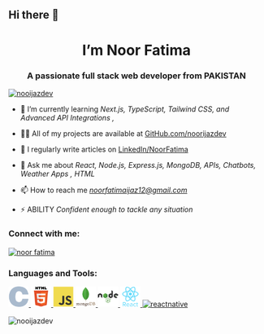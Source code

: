## Hi there 👋
<h1 align="center">I’m Noor Fatima</h1>
<h3 align="center">A passionate full stack web developer from PAKISTAN</h3>

<p align="left"> <a href="https://github.com/ryo-ma/github-profile-trophy"><img src="https://github-profile-trophy.vercel.app/?username=nooijazdev" alt="nooijazdev" /></a> </p>

- 🌱 I’m currently learning *Next.js, TypeScript, Tailwind CSS, and Advanced API Integrations ,*

- 👨‍💻 All of my projects are available at [GitHub.com/noorijazdev](GitHub.com/noorijazdev)

- 📝 I regularly write articles on [LinkedIn/NoorFatima](LinkedIn/NoorFatima)

- 💬 Ask me about *React, Node.js, Express.js, MongoDB, APIs, Chatbots, Weather Apps , HTML*

- 📫 How to reach me *noorfatimaijaz12@gmail.com*

- ⚡ ABILITY *Confident enough to tackle any situation*

<h3 align="left">Connect with me:</h3>
<p align="left">
<a href="https://linkedin.com/in/noor fatima" target="blank"><img align="center" src="https://raw.githubusercontent.com/rahuldkjain/github-profile-readme-generator/master/src/images/icons/Social/linked-in-alt.svg" alt="noor fatima" height="30" width="40" /></a>
</p>

<h3 align="left">Languages and Tools:</h3>
<p align="left"> <a href="https://www.cprogramming.com/" target="_blank" rel="noreferrer"> <img src="https://raw.githubusercontent.com/devicons/devicon/master/icons/c/c-original.svg" alt="c" width="40" height="40"/> </a> <a href="https://www.w3.org/html/" target="_blank" rel="noreferrer"> <img src="https://raw.githubusercontent.com/devicons/devicon/master/icons/html5/html5-original-wordmark.svg" alt="html5" width="40" height="40"/> </a> <a href="https://developer.mozilla.org/en-US/docs/Web/JavaScript" target="_blank" rel="noreferrer"> <img src="https://raw.githubusercontent.com/devicons/devicon/master/icons/javascript/javascript-original.svg" alt="javascript" width="40" height="40"/> </a> <a href="https://www.mongodb.com/" target="_blank" rel="noreferrer"> <img src="https://raw.githubusercontent.com/devicons/devicon/master/icons/mongodb/mongodb-original-wordmark.svg" alt="mongodb" width="40" height="40"/> </a> <a href="https://nodejs.org" target="_blank" rel="noreferrer"> <img src="https://raw.githubusercontent.com/devicons/devicon/master/icons/nodejs/nodejs-original-wordmark.svg" alt="nodejs" width="40" height="40"/> </a> <a href="https://reactjs.org/" target="_blank" rel="noreferrer"> <img src="https://raw.githubusercontent.com/devicons/devicon/master/icons/react/react-original-wordmark.svg" alt="react" width="40" height="40"/> </a> <a href="https://reactnative.dev/" target="_blank" rel="noreferrer"> <img src="https://reactnative.dev/img/header_logo.svg" alt="reactnative" width="40" height="40"/> </a> </p>

<p><img align="center" src="https://github-readme-stats.vercel.app/api/top-langs?username=nooijazdev&show_icons=true&locale=en&layout=compact" alt="nooijazdev" /></p>
